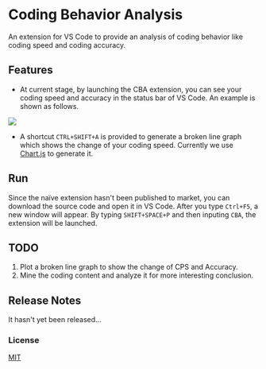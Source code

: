 # Coding Behavior Analysis

An extension for VS Code to provide an analysis of coding behavior like coding speed and coding accuracy.

## Features

- At current stage, by launching the CBA extension, you can see your coding speed and accuracy in the status bar of VS Code. An example is shown as follows.

![](images/example.gif)

- A shortcut `CTRL+SHIFT+A` is provided to generate a broken line graph which shows the change of your coding speed. Currently we use [Chart.js](https://www.chartjs.org) to generate it.

## Run

Since the naïve extension hasn't been published to market, you can download the source code and open it in VS Code. After you type `Ctrl+F5`, a new window will appear. By typing `SHIFT+SPACE+P` and then inputing `CBA`, the extension will be launched.

## TODO

1. Plot a broken line graph to show the change of CPS and Accuracy.
2. Mine the coding content and analyze it for more interesting conclusion.

## Release Notes

It hasn't yet been released...

### License

[MIT](LICENSE)